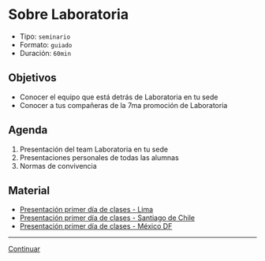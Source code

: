 # Sobre Laboratoria
- Tipo: `seminario`
- Formato: `guiado`
- Duración: `60min`

## Objetivos

- Conocer el equipo que está detrás de Laboratoria en tu sede
- Conocer a tus compañeras de la 7ma promoción de Laboratoria

## Agenda

1. Presentación del team Laboratoria en tu sede
2. Presentaciones personales de todas las alumnas
3. Normas de convivencia

## Material
* [Presentación primer día de clases - Lima](https://docs.google.com/presentation/d/1ap1wnPhHYHzyHIq2R64NyOGVzSwhVKxGBiHTCI7sU8E/edit#slide=id.g25358e699e_0_0)
* [Presentación primer día de clases - Santiago de Chile](https://docs.google.com/presentation/d/1T9M6C37B4qHBhmwpOYa2XzvXY7aGlPnHDuYU2yx1HVA/edit#slide=id.g2691fab262_0_75)
* [Presentación primer día de clases - México DF](https://docs.google.com/presentation/d/1765Gjxz9PGziALsqRsXMT949y0fi2zf3bn48b9qR0-Q/edit#slide=id.g2620c69699_0_178)

***

[Continuar](02-sprint-demo.md)
